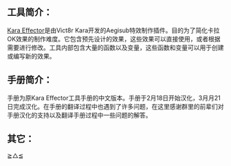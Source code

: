 ## 工具简介：
	
[Kara Effector](https://github.com/KaraEffect0r/Kara_Effector)是由Vict8r Kara开发的Aegisub特效制作插件。目的为了简化卡拉OK效果的制作难度。它包含预先设计的效果，这些效果可以直接使用，或者根据需要进行修改。工具内部包含大量的函数以及变量，这些函数和变量可以用于创建或编写新的效果。

## 手册简介：
手册为原Kara Effector工具手册的中文版本。手册于2月18日开始汉化，3月月21日完成汉化。在手册的翻译过程中也遇到了许多问题，在这里感谢群里的前辈们对手册汉化的支持以及翻译手册过程中一些问题的解答。

## 其它：
≧△≦
